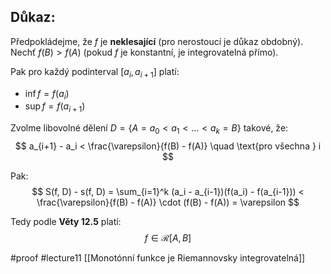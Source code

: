 ## **Důkaz:**  
Předpokládejme, že $f$ je **neklesající** (pro nerostoucí je důkaz obdobný).  
Nechť $f(B) > f(A)$ (pokud $f$ je konstantní, je integrovatelná přímo).

Pak pro každý podinterval $[a_i, a_{i+1}]$ platí:
- $\inf f = f(a_i)$
- $\sup f = f(a_{i+1})$

Zvolme libovolné dělení $D = \{A = a_0 < a_1 < \dots < a_k = B\}$ takové, že:
$$
a_{i+1} - a_i < \frac{\varepsilon}{f(B) - f(A)} \quad \text{pro všechna } i
$$

Pak:
$$
S(f, D) - s(f, D) = \sum_{i=1}^k (a_i - a_{i-1})(f(a_i) - f(a_{i-1}))
< \frac{\varepsilon}{f(B) - f(A)} \cdot (f(B) - f(A)) = \varepsilon
$$

Tedy podle **Věty 12.5** platí:
$$
f \in \mathcal{R}[A, B]
$$


#proof #lecture11 
[[Monotónní funkce je Riemannovsky integrovatelná]]